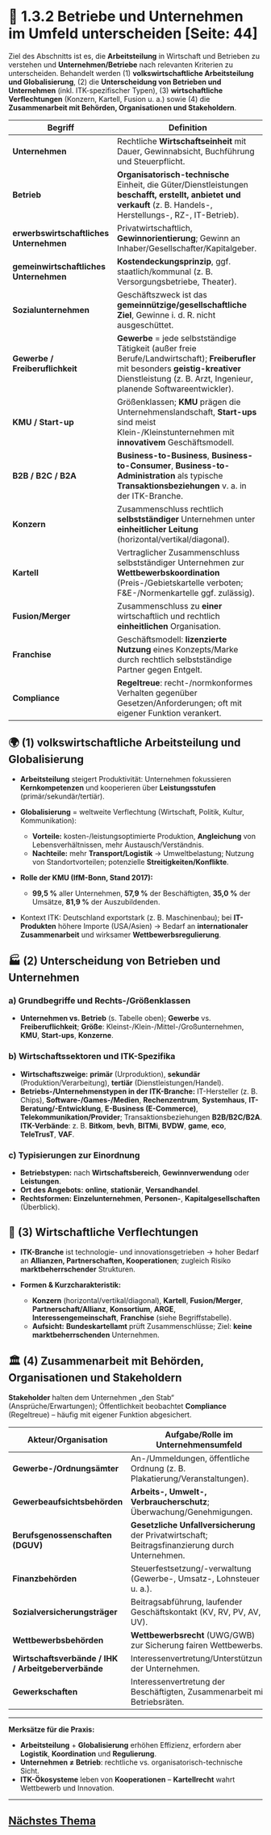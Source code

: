# 🧭 1.3.2 Betriebe und Unternehmen im Umfeld unterscheiden [Seite: 44]

Ziel des Abschnitts ist es, die **Arbeitsteilung** in Wirtschaft und Betrieben zu verstehen und **Unternehmen/Betriebe** nach relevanten Kriterien zu unterscheiden. Behandelt werden (1) **volkswirtschaftliche Arbeitsteilung und Globalisierung**, (2) die **Unterscheidung von Betrieben und Unternehmen** (inkl. ITK-spezifischer Typen), (3) **wirtschaftliche Verflechtungen** (Konzern, Kartell, Fusion u. a.) sowie (4) die **Zusammenarbeit mit Behörden, Organisationen und Stakeholdern**. 

| Begriff                                 | Definition                                                                                                                                                                                                 |
| --------------------------------------- | ---------------------------------------------------------------------------------------------------------------------------------------------------------------------------------------------------------- |
| **Unternehmen**                         | Rechtliche **Wirtschaftseinheit** mit Dauer, Gewinnabsicht, Buchführung und Steuerpflicht.                                                                                                                 |
| **Betrieb**                             | **Organisatorisch-technische** Einheit, die Güter/Dienstleistungen **beschafft, erstellt, anbietet und verkauft** (z. B. Handels-, Herstellungs-, RZ-, IT-Betrieb).                                        |
| **erwerbswirtschaftliches Unternehmen** | Privatwirtschaftlich, **Gewinnorientierung**; Gewinn an Inhaber/Gesellschafter/Kapitalgeber.                                                                                                               |
| **gemeinwirtschaftliches Unternehmen**  | **Kostendeckungsprinzip**, ggf. staatlich/kommunal (z. B. Versorgungsbetriebe, Theater).                                                                                                                   |
| **Sozialunternehmen**                   | Geschäftszweck ist das **gemeinnützige/gesellschaftliche Ziel**, Gewinne i. d. R. nicht ausgeschüttet.                                                                                                     |
| **Gewerbe / Freiberuflichkeit**         | **Gewerbe** = jede selbstständige Tätigkeit (außer freie Berufe/Landwirtschaft); **Freiberufler** mit besonders **geistig-kreativer** Dienstleistung (z. B. Arzt, Ingenieur, planende Softwareentwickler). |
| **KMU / Start-up**                      | Größenklassen; **KMU** prägen die Unternehmenslandschaft, **Start-ups** sind meist Klein-/Kleinstunternehmen mit **innovativem** Geschäftsmodell.                                                          |
| **B2B / B2C / B2A**                     | **Business-to-Business**, **Business-to-Consumer**, **Business-to-Administration** als typische **Transaktionsbeziehungen** v. a. in der ITK-Branche.                                                      |
| **Konzern**                             | Zusammenschluss rechtlich **selbstständiger** Unternehmen unter **einheitlicher Leitung** (horizontal/vertikal/diagonal).                                                                                  |
| **Kartell**                             | Vertraglicher Zusammenschluss selbstständiger Unternehmen zur **Wettbewerbskoordination** (Preis-/Gebietskartelle verboten; F&E-/Normenkartelle ggf. zulässig).                                            |
| **Fusion/Merger**                       | Zusammenschluss zu **einer** wirtschaftlich und rechtlich **einheitlichen** Organisation.                                                                                                                  |
| **Franchise**                           | Geschäftsmodell: **lizenzierte Nutzung** eines Konzepts/Marke durch rechtlich selbstständige Partner gegen Entgelt.                                                                                        |
| **Compliance**                          | **Regeltreue**: recht-/normkonformes Verhalten gegenüber Gesetzen/Anforderungen; oft mit eigener Funktion verankert.                                                                                       |

## 🌍 (1) volkswirtschaftliche Arbeitsteilung und Globalisierung

* **Arbeitsteilung** steigert Produktivität: Unternehmen fokussieren **Kernkompetenzen** und kooperieren über **Leistungsstufen** (primär/sekundär/tertiär). 
* **Globalisierung** = weltweite Verflechtung (Wirtschaft, Politik, Kultur, Kommunikation):

  * **Vorteile:** kosten-/leistungsoptimierte Produktion, **Angleichung** von Lebensverhältnissen, mehr Austausch/Verständnis.
  * **Nachteile:** mehr **Transport/Logistik** → Umweltbelastung; Nutzung von Standortvorteilen; potenzielle **Streitigkeiten/Konflikte**. 
* **Rolle der KMU (IfM-Bonn, Stand 2017):**

  * **99,5 %** aller Unternehmen, **57,9 %** der Beschäftigten, **35,0 %** der Umsätze, **81,9 %** der Auszubildenden. 
* Kontext ITK: Deutschland exportstark (z. B. Maschinenbau); bei **IT-Produkten** höhere Importe (USA/Asien) → Bedarf an **internationaler Zusammenarbeit** und wirksamer **Wettbewerbsregulierung**. 

## 🏭 (2) Unterscheidung von Betrieben und Unternehmen

### a) Grundbegriffe und Rechts-/Größenklassen

* **Unternehmen vs. Betrieb** (s. Tabelle oben); **Gewerbe** vs. **Freiberuflichkeit**; **Größe**: Kleinst-/Klein-/Mittel-/Großunternehmen, **KMU**, **Start-ups**, **Konzerne**. 

### b) Wirtschaftssektoren und ITK-Spezifika

* **Wirtschaftszweige:** **primär** (Urproduktion), **sekundär** (Produktion/Verarbeitung), **tertiär** (Dienstleistungen/Handel). 
* **Betriebs-/Unternehmenstypen in der ITK-Branche:** IT-Hersteller (z. B. Chips), **Software-/Games-/Medien**, **Rechenzentrum**, **Systemhaus**, **IT-Beratung/-Entwicklung**, **E-Business (E-Commerce)**, **Telekommunikation/Provider**; Transaktionsbeziehungen **B2B/B2C/B2A**. **ITK-Verbände**: z. B. **Bitkom**, **bevh**, **BITMi**, **BVDW**, **game**, **eco**, **TeleTrusT**, **VAF**. 

### c) Typisierungen zur Einordnung

* **Betriebstypen:** nach **Wirtschaftsbereich**, **Gewinnverwendung** oder **Leistungen**.
* **Ort des Angebots:** **online**, **stationär**, **Versandhandel**.
* **Rechtsformen:** **Einzelunternehmen**, **Personen-**, **Kapitalgesellschaften** (Überblick). 

## 🤝 (3) Wirtschaftliche Verflechtungen

* **ITK-Branche** ist technologie- und innovationsgetrieben → hoher Bedarf an **Allianzen, Partnerschaften, Kooperationen**; zugleich Risiko **marktbeherrschender** Strukturen. 
* **Formen & Kurzcharakteristik:**

  * **Konzern** (horizontal/vertikal/diagonal), **Kartell**, **Fusion/Merger**, **Partnerschaft/Allianz**, **Konsortium**, **ARGE**, **Interessengemeinschaft**, **Franchise** (siehe Begriffstabelle).
  * **Aufsicht:** **Bundeskartellamt** prüft Zusammenschlüsse; Ziel: **keine marktbeherrschenden** Unternehmen. 

## 🏛️ (4) Zusammenarbeit mit Behörden, Organisationen und Stakeholdern

**Stakeholder** halten dem Unternehmen „den Stab“ (Ansprüche/Erwartungen); Öffentlichkeit beobachtet **Compliance** (Regeltreue) – häufig mit eigener Funktion abgesichert. 

| Akteur/Organisation                                 | Aufgabe/Rolle im Unternehmensumfeld                                                              |
| --------------------------------------------------- | ------------------------------------------------------------------------------------------------ |
| **Gewerbe-/Ordnungsämter**                          | An-/Ummeldungen, öffentliche Ordnung (z. B. Plakatierung/Veranstaltungen).                       |
| **Gewerbeaufsichtsbehörden**                        | **Arbeits-, Umwelt-, Verbraucherschutz**; Überwachung/Genehmigungen.                             |
| **Berufsgenossenschaften (DGUV)**                   | **Gesetzliche Unfallversicherung** der Privatwirtschaft; Beitragsfinanzierung durch Unternehmen. |
| **Finanzbehörden**                                  | Steuerfestsetzung/-verwaltung (Gewerbe-, Umsatz-, Lohnsteuer u. a.).                             |
| **Sozialversicherungsträger**                       | Beitragsabführung, laufender Geschäftskontakt (KV, RV, PV, AV, UV).                              |
| **Wettbewerbsbehörden**                             | **Wettbewerbsrecht** (UWG/GWB) zur Sicherung fairen Wettbewerbs.                                 |
| **Wirtschaftsverbände / IHK / Arbeitgeberverbände** | Interessenvertretung/Unterstützung der Unternehmen.                                              |
| **Gewerkschaften**                                  | Interessenvertretung der Beschäftigten, Zusammenarbeit mit Betriebsräten.                        |

---

**Merksätze für die Praxis:**

* **Arbeitsteilung** + **Globalisierung** erhöhen Effizienz, erfordern aber **Logistik**, **Koordination** und **Regulierung**.
* **Unternehmen ≠ Betrieb**: rechtliche vs. organisatorisch-technische Sicht.
* **ITK-Ökosysteme** leben von **Kooperationen** – **Kartellrecht** wahrt Wettbewerb und Innovation.


---

## [Nächstes Thema](./1.3.3_Ziele_von_Betrieben_und_Unternehmen_erklaeren.md)
